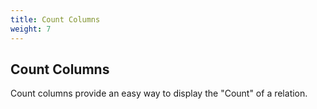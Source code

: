 ```yaml
---
title: Count Columns
weight: 7
---
```


## Count Columns

Count columns provide an easy way to display the "Count" of a relation.

